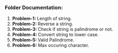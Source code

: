 <h3>Folder Documentation: </h3>
<ol>
    <li><b>Problem-1: </b>Length of string.</li>
    <li><b>Problem-2: </b>Reverse a string.</li>
    <li><b>Problem-3: </b>Check if string is palindrome or not.</li>
    <li><b>Problem-4: </b>Convert string to lower case.</li>
    <li><b>Problem-5: </b>Valid Palindrome.</li>
    <li><b>Problem-6: </b>Max occuring character.</li>
</ol>
